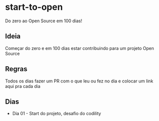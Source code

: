 # start-to-open
Do zero ao Open Source em 100 dias!

## Ideia

Começar do zero e em 100 dias estar contribuindo para um projeto Open Source

## Regras

Todos os dias fazer um PR com o que leu ou fez no dia
e colocar um link aqui pra cada dia


## Dias

  - Dia 01 - Start do projeto, desafio do codility